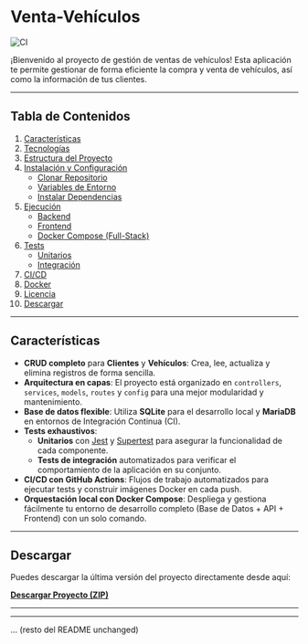 # Venta-Vehículos

![CI](https://github.com/davidgarcia11/venta-vehiculos/actions/workflows/ci.yml/badge.svg)

¡Bienvenido al proyecto de gestión de ventas de vehículos! Esta aplicación te permite gestionar de forma eficiente la compra y venta de vehículos, así como la información de tus clientes.

---

## Tabla de Contenidos

1.  [Características](#características)
2.  [Tecnologías](#tecnologías)
3.  [Estructura del Proyecto](#estructura-del-proyecto)
4.  [Instalación y Configuración](#instalación-y-configuración)
    * [Clonar Repositorio](#clonar-repositorio)
    * [Variables de Entorno](#variables-de-entorno)
    * [Instalar Dependencias](#instalar-dependencias)
5.  [Ejecución](#ejecución)
    * [Backend](#backend)
    * [Frontend](#frontend)
    * [Docker Compose (Full-Stack)](#docker-compose-full-stack)
6.  [Tests](#tests)
    * [Unitarios](#unitarios)
    * [Integración](#integración)
7.  [CI/CD](#cicd)
8.  [Docker](#docker)
9.  [Licencia](#licencia)
10. [Descargar](#descargar)

---

## Características

* **CRUD completo** para **Clientes** y **Vehículos**: Crea, lee, actualiza y elimina registros de forma sencilla.
* **Arquitectura en capas**: El proyecto está organizado en `controllers`, `services`, `models`, `routes` y `config` para una mejor modularidad y mantenimiento.
* **Base de datos flexible**: Utiliza **SQLite** para el desarrollo local y **MariaDB** en entornos de Integración Continua (CI).
* **Tests exhaustivos**:
    * **Unitarios** con [Jest](https://jestjs.io/) y [Supertest](https://github.com/visionmedia/supertest) para asegurar la funcionalidad de cada componente.
    * **Tests de integración** automatizados para verificar el comportamiento de la aplicación en su conjunto.
* **CI/CD con GitHub Actions**: Flujos de trabajo automatizados para ejecutar tests y construir imágenes Docker en cada push.
* **Orquestación local con Docker Compose**: Despliega y gestiona fácilmente tu entorno de desarrollo completo (Base de Datos + API + Frontend) con un solo comando.

---

## Descargar

Puedes descargar la última versión del proyecto directamente desde aquí:

[**Descargar Proyecto (ZIP)**](https://github.com/davidgarcia11/venta-vehiculos/archive/refs/heads/main.zip)

---

---

... (resto del README unchanged)

